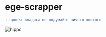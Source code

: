 # ege-scrapper
```diff
! проект владоса не подумайте ничего плохого
```
![hippo](./Sergey_Simonov_ZhIZN_OKhOTNIKA_4.gif)

